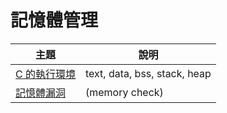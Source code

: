 # 記憶體管理

| 主題 | 說明 |
|--------|--------|
| [C 的執行環境](c_env.html)  |  text, data, bss, stack, heap  |
| [記憶體漏洞 ](mem_leak.html)  |  (memory check) |
